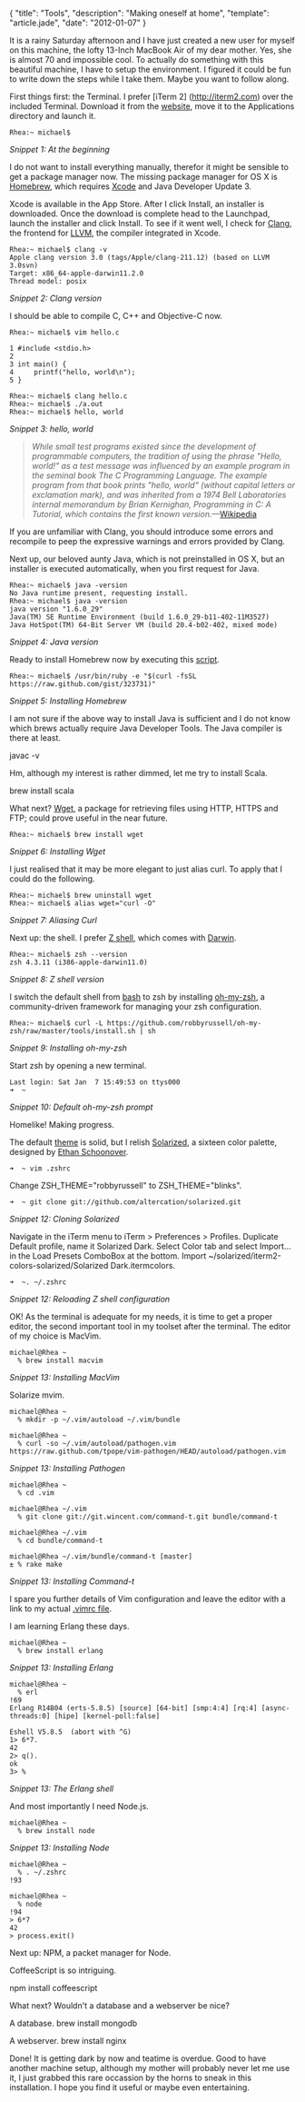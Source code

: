 {
  "title": "Tools",
  "description": "Making oneself at home",
  "template": "article.jade",
  "date": "2012-01-07"
}

It is a rainy Saturday afternoon and I have just created a new user for myself on this machine, the lofty 13-Inch MacBook Air of my dear mother. Yes, she is almost 70 and impossible cool. To actually do something with this beautiful machine, I have to setup the environment. I figured it could be fun to write down the steps while I take them. Maybe you want to follow along. 

First things first: the Terminal. I prefer [iTerm 2] (http://iterm2.com) over the included Terminal. Download it from the [website](http://code.google.com/p/iterm2/downloads/list), move it to the Applications directory and launch it.

	Rhea:~ michael$

*Snippet 1: At the beginning*

I do not want to install everything manually, therefor it might be sensible to get a package manager now. The missing package manager for OS X is [Homebrew](http://mxcl.github.com/homebrew/), which requires [Xcode](http://developer.apple.com/xcode/) and Java Developer Update 3.

Xcode is available in the App Store. After I click Install, an installer is downloaded. Once the download is complete head to the Launchpad, launch the installer and click Install. To see if it went well, I check for [Clang](http://clang.llvm.org/), the frontend for [LLVM](http://www.llvm.org/), the compiler integrated in Xcode.

	Rhea:~ michael$ clang -v
	Apple clang version 3.0 (tags/Apple/clang-211.12) (based on LLVM 3.0svn)
	Target: x86_64-apple-darwin11.2.0
	Thread model: posix

*Snippet 2: Clang version*

I should be able to compile C, C++ and Objective-C now.

	Rhea:~ michael$ vim hello.c
	
	1 #include <stdio.h>                                                          
	2 
	3 int main() {
	4     printf("hello, world\n");
	5 }

	Rhea:~ michael$ clang hello.c
	Rhea:~ michael$ ./a.out
	Rhea:~ michael$ hello, world

*Snippet 3: hello, world*

>*While small test programs existed since the development of programmable computers, the tradition of using the phrase "Hello, world!" as a test message was influenced by an example program in the seminal book The C Programming Language. The example program from that book prints "hello, world" (without capital letters or exclamation mark), and was inherited from a 1974 Bell Laboratories internal memorandum by Brian Kernighan, Programming in C: A Tutorial, which contains the first known version.*—[Wikipedia](http://en.wikipedia.org/wiki/Hello_world_program)

If you are unfamiliar with Clang, you should introduce some errors and recompile to peep the expressive warnings and errors provided by Clang.

Next up, our beloved aunty Java, which is not preinstalled in OS X, but an installer is executed automatically, when you first request for Java.

	Rhea:~ michael$ java -version
	No Java runtime present, requesting install.
	Rhea:~ michael$ java -version
	java version "1.6.0_29"
	Java(TM) SE Runtime Environment (build 1.6.0_29-b11-402-11M3527)
	Java HotSpot(TM) 64-Bit Server VM (build 20.4-b02-402, mixed mode)

*Snippet 4: Java version*

Ready to install Homebrew now by executing this [script](https://raw.github.com/gist/323731).

	Rhea:~ michael$ /usr/bin/ruby -e "$(curl -fsSL https://raw.github.com/gist/323731)"

*Snippet 5: Installing Homebrew*

I am not sure if the above way to install Java is sufficient and I do not know which brews actually require Java Developer Tools. The Java compiler is there at least.

javac -v

Hm, although my interest is rather dimmed, let me try to install Scala.

brew install scala

What next? [Wget](http://www.gnu.org/software/wget/), a package for retrieving files using HTTP, HTTPS and FTP; could prove useful in the near future.

	Rhea:~ michael$ brew install wget

*Snippet 6: Installing Wget*

I just realised that it may be more elegant to just alias curl. To apply that I could do the following.

	Rhea:~ michael$ brew uninstall wget
	Rhea:~ michael$ alias wget="curl -O"

*Snippet 7: Aliasing Curl*

Next up: the shell. I prefer [Z shell](http://www.zsh.org/), which comes with [Darwin](http://en.wikipedia.org/wiki/Darwin_(operating_system)).

	Rhea:~ michael$ zsh --version
	zsh 4.3.11 (i386-apple-darwin11.0)

*Snippet 8: Z shell version*

I switch the default shell from [bash](http://www.gnu.org/software/bash/) to zsh by installing [oh-my-zsh](https://github.com/robbyrussell/oh-my-zsh), a community-driven framework for managing your zsh configuration.

	Rhea:~ michael$ curl -L https://github.com/robbyrussell/oh-my-zsh/raw/master/tools/install.sh | sh

*Snippet 9: Installing oh-my-zsh*

Start zsh by opening a new terminal.

	Last login: Sat Jan  7 15:49:53 on ttys000
	➜  ~

*Snippet 10: Default oh-my-zsh prompt*

Homelike! Making progress. 

The default [theme](https://github.com/robbyrussell/oh-my-zsh/wiki/themes) is solid, but I relish [Solarized](http://ethanschoonover.com/solarized), a sixteen color palette, designed by [Ethan Schoonover](http://ethanschoonover.com/).

	➜  ~ vim .zshrc
	
Change ZSH_THEME="robbyrussell" to ZSH_THEME="blinks".

	➜  ~ git clone git://github.com/altercation/solarized.git

*Snippet 12: Cloning Solarized*

Navigate in the iTerm menu to iTerm > Preferences > Profiles. Duplicate Default profile, name it Solarized Dark. Select Color tab and select Import… in the Load Presets ComboBox at the bottom. Import ~/solarized/iterm2-colors-solarized/Solarized Dark.itermcolors.

	➜  ~. ~/.zshrc 

*Snippet 12: Reloading Z shell configuration*

OK! As the terminal is adequate for my needs, it is time to get a proper editor, the second important tool in my toolset after the terminal. The editor of my choice is MacVim.

	michael@Rhea ~
  	  % brew install macvim

*Snippet 13: Installing MacVim*

Solarize mvim.

	michael@Rhea ~
  	  % mkdir -p ~/.vim/autoload ~/.vim/bundle

	michael@Rhea ~
  	  % curl -so ~/.vim/autoload/pathogen.vim https://raw.github.com/tpope/vim-pathogen/HEAD/autoload/pathogen.vim

*Snippet 13: Installing Pathogen*

	michael@Rhea ~
	  % cd .vim  

	michael@Rhea ~/.vim
	  % git clone git://git.wincent.com/command-t.git bundle/command-t 

	michael@Rhea ~/.vim
	  % cd bundle/command-t 

	michael@Rhea ~/.vim/bundle/command-t [master]
	± % rake make

*Snippet 13: Installing Command-t*

I spare you further details of Vim configuration and leave the editor with a link to my actual [.vimrc file](https://github.com/michaelnisi/mnconfig/blob/master/.vimrc).

I am learning Erlang these days.

	michael@Rhea ~
  	  % brew install erlang

*Snippet 13: Installing Erlang*

	michael@Rhea ~
	  % erl                                                                     !69
	Erlang R14B04 (erts-5.8.5) [source] [64-bit] [smp:4:4] [rq:4] [async-threads:0] [hipe] [kernel-poll:false]

	Eshell V5.8.5  (abort with ^G)
	1> 6*7.
	42
	2> q().
	ok
	3> %  

*Snippet 13: The Erlang shell*


And most importantly I need Node.js.

	michael@Rhea ~
  	  % brew install node

*Snippet 13: Installing Node*

	michael@Rhea ~
	  % . ~/.zshrc                                                              !93

	michael@Rhea ~
	  % node                                                                    !94
	> 6*7
	42
	> process.exit()


Next up: NPM, a packet manager for Node.

CoffeeScript is so intriguing.

npm install coffeescript

What next? Wouldn't a database and a webserver be nice?

A database.
brew install mongodb

A webserver.
brew install nginx

Done! It is getting dark by now and teatime is overdue. Good to have another machine setup, although my mother will probably never let me use it, I just grabbed this rare occassion by the horns to sneak in this installation. I hope you find it useful or maybe even entertaining.
